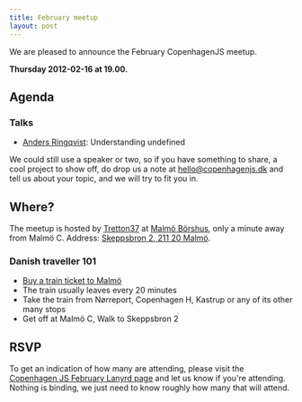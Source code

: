 ```yaml
---
title: February meetup
layout: post
---
```

We are pleased to announce the February CopenhagenJS meetup.  

**Thursday 2012-02-16 at 19.00.**

## Agenda

### Talks

* [Anders Ringqvist](twitter.com/anddoutoi): Understanding undefined

We could still use a speaker or two, so if you have something to share, a cool project to show off, do drop us a note at <hello@copenhagenjs.dk> and tell us about your topic, and we will try to fit you in.

## Where? 

The meetup is hosted by [Tretton37](http://tretton37.com/) at [Malmö Börshus](http://www.malmoborshus.se), only a minute away from Malmö C. 
Address: [Skeppsbron 2, 211 20 Malmö](http://maps.google.com/maps/place?q=Malm%C3%B6+B%C3%B6rshus+Produktion+AB,+Skeppsbron,+Malm%C3%B6,+Sweden&hl=en&ie=UTF8&cid=12559769149493192191). 

### Danish traveller 101

* [Buy a train ticket to Malmö](http://www.dsb.dk/om-billetter-og-kort/indland/billetter/standardbilletter/standardbillet-over-oresund/)
* The train usually leaves every 20 minutes
* Take the train from Nørreport, Copenhagen H, Kastrup or any of its other many stops
* Get off at Malmö C, Walk to Skeppsbron 2

## RSVP

To get an indication of how many are attending, please visit the [Copenhagen JS February Lanyrd page](http://lanyrd.com/2012/copenhagenjs-february/) and let us know if you're attending. Nothing is binding, we just need to know roughly how many that will attend.
